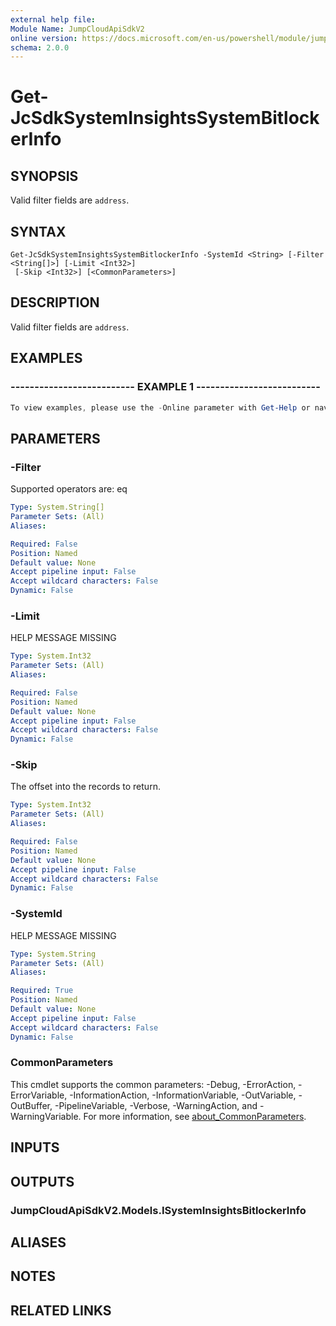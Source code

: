 ```yaml
---
external help file:
Module Name: JumpCloudApiSdkV2
online version: https://docs.microsoft.com/en-us/powershell/module/jumpcloudapisdkv2/get-jcsdksysteminsightssystembitlockerinfo
schema: 2.0.0
---
```


# Get-JcSdkSystemInsightsSystemBitlockerInfo

## SYNOPSIS
Valid filter fields are `address`.

## SYNTAX

```
Get-JcSdkSystemInsightsSystemBitlockerInfo -SystemId <String> [-Filter <String[]>] [-Limit <Int32>]
 [-Skip <Int32>] [<CommonParameters>]
```

## DESCRIPTION
Valid filter fields are `address`.

## EXAMPLES

### -------------------------- EXAMPLE 1 --------------------------
```powershell
To view examples, please use the -Online parameter with Get-Help or navigate to: https://docs.microsoft.com/en-us/powershell/module/jumpcloudapisdkv2/get-jcsdksysteminsightssystembitlockerinfo
```



## PARAMETERS

### -Filter
Supported operators are: eq

```yaml
Type: System.String[]
Parameter Sets: (All)
Aliases:

Required: False
Position: Named
Default value: None
Accept pipeline input: False
Accept wildcard characters: False
Dynamic: False
```

### -Limit
HELP MESSAGE MISSING

```yaml
Type: System.Int32
Parameter Sets: (All)
Aliases:

Required: False
Position: Named
Default value: None
Accept pipeline input: False
Accept wildcard characters: False
Dynamic: False
```

### -Skip
The offset into the records to return.

```yaml
Type: System.Int32
Parameter Sets: (All)
Aliases:

Required: False
Position: Named
Default value: None
Accept pipeline input: False
Accept wildcard characters: False
Dynamic: False
```

### -SystemId
HELP MESSAGE MISSING

```yaml
Type: System.String
Parameter Sets: (All)
Aliases:

Required: True
Position: Named
Default value: None
Accept pipeline input: False
Accept wildcard characters: False
Dynamic: False
```

### CommonParameters
This cmdlet supports the common parameters: -Debug, -ErrorAction, -ErrorVariable, -InformationAction, -InformationVariable, -OutVariable, -OutBuffer, -PipelineVariable, -Verbose, -WarningAction, and -WarningVariable. For more information, see [about_CommonParameters](http://go.microsoft.com/fwlink/?LinkID=113216).

## INPUTS

## OUTPUTS

### JumpCloudApiSdkV2.Models.ISystemInsightsBitlockerInfo

## ALIASES

## NOTES

## RELATED LINKS

